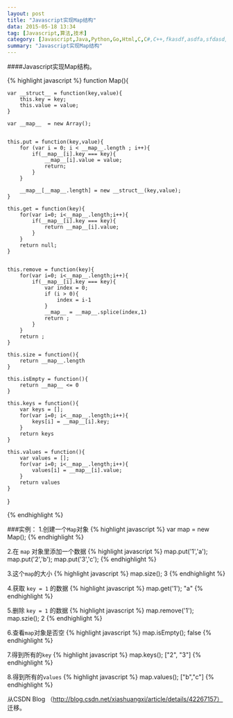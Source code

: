 ```yaml
---
layout: post
title: "Javascript实现Map结构"
data: 2015-05-18 13:34
tag: [Javascript,算法,技术]
category: [Javascript,Java,Python,Go,Html,C,C#,C++,fkasdf,asdfa,sfdasd,fa,sd,f]
summary: "Javascript实现Map结构"
---
```

####Javascript实现Map结构。

{% highlight javascript %}
function Map(){

    var __struct__ = function(key,value){
        this.key = key;
        this.value = value;
    }

    var __map__  = new Array();


    this.put = function(key,value){
        for (var i = 0; i < __map__.length ; i++){
            if(__map__[i].key === key){
                __map__[i].value = value;
                return;
            }
        }

        __map__[__map__.length] = new __struct__(key,value);
    }

    this.get = function(key){
        for(var i=0; i<__map__.length;i++){
            if(__map__[i].key === key){
                return __map__[i].value;
            }
        }
        return null;
    }


    this.remove = function(key){
        for(var i=0; i<__map__.length;i++){
            if(__map__[i].key === key){
                var index = 0;
                if (i > 0){
                    index = i-1
                }
                __map__ = __map__.splice(index,1)
                return ;
            }
        }
        return ;
    }

    this.size = function(){
        return __map__.length
    }

    this.isEmpty = function(){
        return __map__ <= 0
    }

    this.keys = function(){
        var keys = [];
        for(var i=0; i<__map__.length;i++){
            keys[i] = __map__[i].key;
        }
        return keys
    }

    this.values = function(){
        var values = [];
        for(var i=0; i<__map__.length;i++){
            values[i] = __map__[i].value;
        }
        return values
    }
}

{% endhighlight %}

###实例：
1.创建一个`Map`对象
{% highlight javascript %}
var map = new Map();
{% endhighlight %}

2.在 `map` 对象里添加一个数据
{% highlight javascript %}
map.put('1','a');
map.put('2','b');
map.put('3','c');
{% endhighlight %}

3.这个`map`的大小
{% highlight javascript %}
map.size();
3
{% endhighlight %}

4.获取 `key = 1` 的数据
{% highlight javascript %}
map.get('1');
"a"
{% endhighlight %}

5.删除 `key = 1` 的数据
{% highlight javascript %}
map.remove('1');
map.szie();
2
{% endhighlight %}

6.查看`map`对象是否空
{% highlight javascript %}
map.isEmpty();
false
{% endhighlight %}

7.得到所有的`key`
{% highlight javascript %}
map.keys();
["2", "3"]
{% endhighlight %}

8.得到所有的`values`
{% highlight javascript %}
map.values();
["b","c"]
{% endhighlight %}

从CSDN Blog （http://blog.csdn.net/xiashuangxi/article/details/42267157） 迁移。
